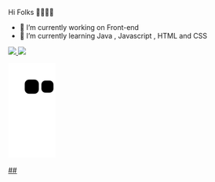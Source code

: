 Hi Folks 🐱‍🏍🐱‍🏍
- 🔭 I’m currently working on Front-end
- 🌱 I’m currently learning Java , Javascript , HTML and CSS

<div>
  <a href="https://github.com/TarcisioOliveira2021">
  <img height="150em" src="https://github-readme-stats.vercel.app/api?username=TarcisioOliveira2021&show_icons=true&theme=tokyonight&include_all_commits=true&count_private=true"/>
  <img height="150em" src="https://github-readme-stats.vercel.app/api/top-langs/?username=TarcisioOliveira2021&layout=compact&langs_count=7&theme=tokyonight"/>
    
  ![Snake animation](https://github.com/rafaballerini/rafaballerini/blob/output/github-contribution-grid-snake.svg)
</div>
  ##
